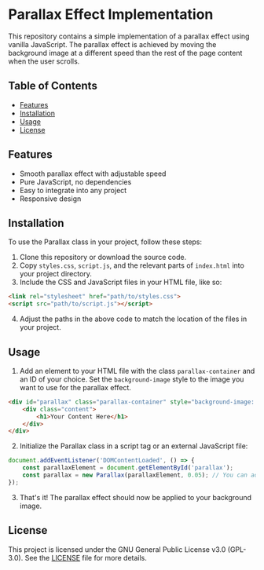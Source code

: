 # Parallax Effect Implementation

This repository contains a simple implementation of a parallax effect using vanilla JavaScript. The parallax effect is achieved by moving the background image at a different speed than the rest of the page content when the user scrolls.

## Table of Contents
- [Features](#features)
- [Installation](#installation)
- [Usage](#usage)
- [License](#license)

## Features
- Smooth parallax effect with adjustable speed
- Pure JavaScript, no dependencies
- Easy to integrate into any project
- Responsive design

## Installation

To use the Parallax class in your project, follow these steps:

1. Clone this repository or download the source code.
2. Copy `styles.css`, `script.js`, and the relevant parts of `index.html` into your project directory.
3. Include the CSS and JavaScript files in your HTML file, like so:
```html
<link rel="stylesheet" href="path/to/styles.css">
<script src="path/to/script.js"></script>
```
4. Adjust the paths in the above code to match the location of the files in your project.

## Usage

1. Add an element to your HTML file with the class `parallax-container` and an ID of your choice. Set the `background-image` style to the image you want to use for the parallax effect.
```html
<div id="parallax" class="parallax-container" style="background-image: url('path/to/your/image.jpg');">
    <div class="content">
        <h1>Your Content Here</h1>
    </div>
</div>
```
2. Initialize the Parallax class in a script tag or an external JavaScript file:
```javascript
document.addEventListener('DOMContentLoaded', () => {
    const parallaxElement = document.getElementById('parallax');
    const parallax = new Parallax(parallaxElement, 0.05); // You can adjust the speed as needed
});
```
3. That's it! The parallax effect should now be applied to your background image.

## License

This project is licensed under the GNU General Public License v3.0 (GPL-3.0). See the [LICENSE](LICENSE) file for more details.
